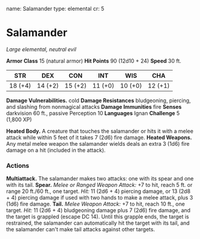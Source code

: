 name: Salamander
type: elemental
cr: 5

# Salamander
_Large elemental, neutral evil_

**Armor Class** 15 (natural armor)
**Hit Points** 90 (12d10 + 24)
**Speed** 30 ft.

| STR     | DEX     | CON     | INT     | WIS     | CHA     |
|---------|---------|---------|---------|---------|---------|
| 18 (+4) | 14 (+2) | 15 (+2) | 11 (+0) | 10 (+0) | 12 (+1) |

**Damage Vulnerabilities.** cold
**Damage Resistances** bludgeoning, piercing, and slashing from nonmagical attacks
**Damage Immunities** fire
**Senses** darkvision 60 ft., passive Perception 10
**Languages** Ignan
**Challenge** 5 (1,800 XP)

**Heated Body.** A creature that touches the salamander or hits it with a melee attack while within 5 feet of it takes 7 (2d6) fire damage.
**Heated Weapons.** Any metal melee weapon the salamander wields deals an extra 3 (1d6) fire damage on a hit (included in the attack).

### Actions
**Multiattack.** The salamander makes two attacks: one with its spear and one with its tail.
**Spear.** _Melee or _Ranged Weapon Attack:__ +7 to hit, reach 5 ft. or range 20 ft./60 ft., one target. _Hit:_ 11 (2d6 + 4) piercing damage, or 13 (2d8 + 4) piercing damage if used with two hands to make a melee attack, plus 3 (1d6) fire damage.
**Tail.** _Melee Weapon Attack:_ +7 to hit, reach 10 ft., one target. _Hit:_ 11 (2d6 + 4) bludgeoning damage plus 7 (2d6) fire damage, and the target is grappled (escape DC 14). Until this grapple ends, the target is restrained, the salamander can automatically hit the target with its tail, and the salamander can't make tail attacks against other targets.
